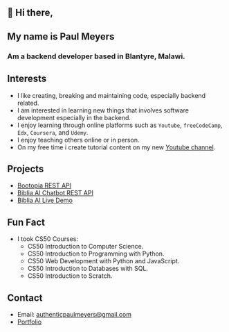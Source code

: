## 👋 Hi there,
## My name is Paul Meyers
### Am a backend developer based in Blantyre, Malawi.

## Interests
* I like creating, breaking and maintaining code, especially backend related.
* I am interested in learning new things that involves software development especially in the backend.
* I enjoy learning through online platforms such as `Youtube`, `freeCodeCamp`, `Edx`, `Coursera`, and `Udemy`.
* I enjoy teaching others online or in person.
* On my free time i create tutorial content on my new [Youtube channel](https://youtube.com/@ilearnatoday?si=K24WPZIJiFYBD9KJ).

## Projects
* [Bootopia REST API](https://github.com/AuthenticPaulMeyers/Bootopia-REST-API)
* [Biblia AI Chatbot REST API](https://github.com/AuthenticPaulMeyers/Bible-AI-Chat)
* [Biblia AI Live Demo](https://biblia-chat-lime.vercel.app/)
  
## Fun Fact
* I took CS50 Courses:
  * CS50 Introduction to Computer Science.
  * CS50 Introduction to Programming with Python.
  * CS50 Web Development with Python and JavaScript.
  * CS50 Introduction to Databases with SQL.
  * CS50 Introduction to Scratch.
## Contact
* Email: authenticpaulmeyers@gmail.com
* [Portfolio](http://authentic.pythonanywhere.com/)

